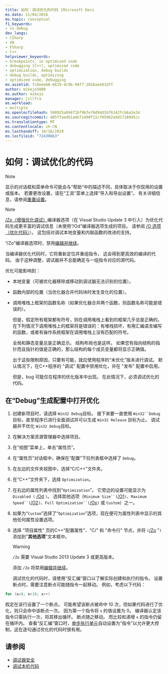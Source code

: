 ```yaml
---
title: 如何：调试优化的代码 |Microsoft Docs
ms.date: 11/04/2016
ms.topic: conceptual
f1_keywords:
- vs.debug
dev_langs:
- CSharp
- VB
- FSharp
- C++
helpviewer_keywords:
- breakpoints, in optimized code
- debugging [C++], optimized code
- optimization, debug builds
- debug builds, optimizing
- optimized code, debugging
ms.assetid: fc8eeeb8-6629-4c9b-99f7-2016aee81dff
author: mikejo5000
ms.author: mikejo
manager: jillfra
ms.workload:
- multiple
ms.openlocfilehash: 590925a894f1bf9bfe70d9dd1bf6142fcb6a2e34
ms.sourcegitcommit: 485ffaedb1ade71490f11cf05962add1718945cc
ms.translationtype: MT
ms.contentlocale: zh-CN
ms.lasthandoff: 10/16/2019
ms.locfileid: "72430663"
---
```

# <a name="how-to-debug-optimized-code"></a>如何：调试优化的代码

> [!NOTE]
> 显示的对话框和菜单命令可能会与“帮助”中的描述不同，具体取决于你现用的设置或版本。 若要更改设置，请在“工具”菜单上选择“导入和导出设置”。 有关详细信息，请参阅[重置设置](../ide/environment-settings.md#reset-settings)。

> [!NOTE]
> [/Zo（增强优化调试）](/cpp/build/reference/zo-enhance-optimized-debugging)编译器选项（在 Visual Studio Update 3 中引入）为优化代码生成更丰富的调试信息（未使用“/Od”编译器选项生成的项目。 请参阅 [/O 选项（优化代码）](/cpp/build/reference/o-options-optimize-code)）。 这包括对调试本地变量和内联函数的改进的支持。
>
> “/Zo”编译器选项时，禁用[编辑并继续](../debugger/edit-and-continue-visual-csharp.md)。

 当编译器优化代码时，它将重新定位并重组指令， 这会得到更高效的编译的代码。 由于这种调整，调试器并不总能确定与一组指令对应的源代码。

 优化可能影响到：

- 本地变量（可被优化器移除或移动到调试器无法识别的位置）。

- 函数内部的位置（当优化器合并代码块时发生变化的位置）。

- 调用堆栈上框架的函数名称（如果优化器合并两个函数，则函数名称可能是错误的）。

  但是，假定所有框架都有符号，则在调用堆栈上看到的框架几乎总是正确的。 在下列情况下调用堆栈上的框架将是错误的：有堆栈损坏，有用汇编语言编写的函数，或者有操作系统框架在调用堆栈上没有匹配的符号。

  全局和静态变量总是正确显示。 结构布局也是这样。 如果您有指向结构的指针而且指针的值是正确的，那么结构的每个成员变量都将显示正确值。

  出于这些限制原因，只要有可能，就应使用程序的“未优化”版本进行调试。 默认情况下，在C++程序的 "调试" 配置中禁用优化，并在 "发布" 配置中启用。

  但是，bug 可能仅在程序的优化版本中出现。 在此情况下，必须调试优化的代码。

## <a name="to-turn-on-optimization-in-a-debug-build-configuration"></a>在“Debug”生成配置中打开优化

1. 创建新项目时，请选择 `Win32 Debug`目标。 接下来要一直使用 `Win32``Debug` 目标，直至程序已进行全面调试并可以生成 `Win32 Release` 目标为止。 调试器并不优化 `Win32 Debug`目标。

2. 在解决方案资源管理器中选择项目。

3. 在“视图”菜单上，单击“属性页”。

4. 在“属性页”对话框中，确保在“配置”下拉列表框中选择了 `Debug`。

5. 在左边的文件夹视图中，选择“C/C++”文件夹。

6. 在“C++”文件夹下，选择 `Optimization`。

7. 在右边的属性列表中找到“`Optimization`”。 它旁边的设置可能显示为 `Disabled (` [/Od](/cpp/build/reference/od-disable-debug) `)`。 选择其他选项（`Minimum Size``(`[/O1](/cpp/build/reference/o1-o2-minimize-size-maximize-speed)`)`、`Maximum Speed``(`[/O2](/cpp/build/reference/o1-o2-minimize-size-maximize-speed)`)`、`Full Optimization``(`[/Ox](/cpp/build/reference/ox-full-optimization)`)` 或 `Custom`）之一。

8. 如果为“`Custom`”选择了“`Optimization`”选项，现在便可为属性列表中显示的其他任何属性设置选项。

9. 选择 "项目属性" 页的C++"配置属性"、"C/" 和 "命令行" 节点，并将 `(`[/Zo](/cpp/build/reference/zo-enhance-optimized-debugging) "`)` 添加到"**其他选项**"文本框中。

    > [!WARNING]
    > `/Zo` 需要 Visual Studio 2013 Update 3 或更高版本。
    >
    >  添加 `/Zo` 将禁用[编辑并继续](../debugger/edit-and-continue-visual-csharp.md)。

   调试优化的代码时，请使用“反汇编”窗口以了解实际创建和执行的指令。 设置断点时，需要注意断点可能随指令一起移动。 例如，考虑以下代码：

```cpp
for (x=0; x<10; x++)
```

 假定在该行设置了一个断点。 可能希望该断点被命中 10 次，但如果代码进行了优化，则只会命中该断点一次。 因为第一个指令将 `x` 的值设置为 0。 编译器认定该指令只需执行一次，将其移出循环。 断点随之移动。 而比较和递增 `x` 的指令仍留在循环内。 查看“反汇编”窗口时，[单步执行单元](/previous-versions/visualstudio/visual-studio-2010/ek13f001(v=vs.100))自动设置为“指令”以允许更大控制，这在逐句通过优化的代码时很有用。

## <a name="see-also"></a>请参阅

- [调试器安全](../debugger/debugger-security.md)
- [调试本机代码](../debugger/debugging-native-code.md)